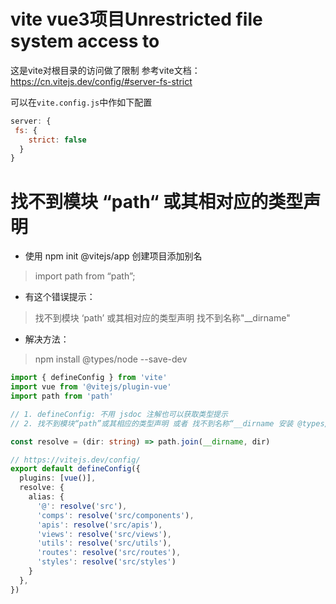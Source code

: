 # vite vue3项目Unrestricted file system access to

这是vite对根目录的访问做了限制
参考vite文档：https://cn.vitejs.dev/config/#server-fs-strict

可以在`vite.config.js`中作如下配置

```javascript
server: {
 fs: {
    strict: false
  }
}
```

# 找不到模块 “path“ 或其相对应的类型声明

- 使用 npm init @vitejs/app 创建项目添加别名

> import path from “path”;

- 有这个错误提示：

> 找不到模块 ‘path’ 或其相对应的类型声明
> 找不到名称"__dirname"

- 解决方法：

> npm install @types/node --save-dev

```ts
import { defineConfig } from 'vite'
import vue from '@vitejs/plugin-vue'
import path from 'path'

// 1. defineConfig: 不用 jsdoc 注解也可以获取类型提示
// 2. 找不到模块“path”或其相应的类型声明 或者 找不到名称“__dirname 安装 @types/node

const resolve = (dir: string) => path.join(__dirname, dir)

// https://vitejs.dev/config/
export default defineConfig({
  plugins: [vue()],
  resolve: {
    alias: {
      '@': resolve('src'),
      'comps': resolve('src/components'),
      'apis': resolve('src/apis'),
      'views': resolve('src/views'),
      'utils': resolve('src/utils'),
      'routes': resolve('src/routes'),
      'styles': resolve('src/styles')
    }
  },
})
```